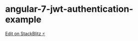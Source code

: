 # angular-7-jwt-authentication-example

[Edit on StackBlitz ⚡️](https://stackblitz.com/edit/angular-7-jwt-authentication-example)